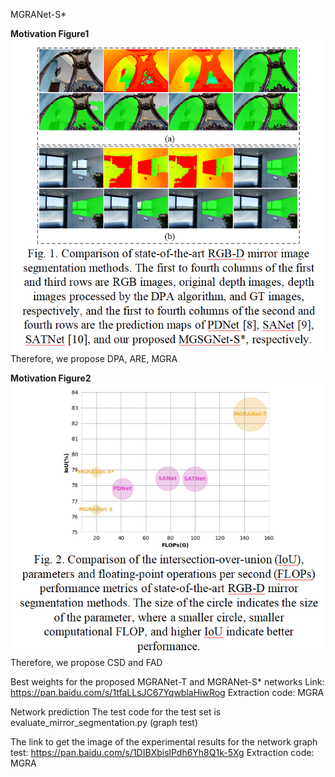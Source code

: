 
MGRANet-S*

**Motivation Figure1**
![](https://github.com/Tortoisewhp/MGRANet/blob/main/images/1.png)
Therefore, we propose DPA, ARE, MGRA

**Motivation Figure2**
![](https://github.com/Tortoisewhp/MGRANet/blob/main/images/2.png)
Therefore, we propose CSD and FAD

Best weights for the proposed MGRANet-T and MGRANet-S* networks Link: https://pan.baidu.com/s/1tfaLLsJC67YqwblaHiwRog Extraction code: MGRA

Network prediction The test code for the test set  is evaluate_mirror_segmentation.py (graph test)

The link to get the image of the experimental results for the network graph test: https://pan.baidu.com/s/1DIBXbislPdh6Yh8Q1k-5Xg 
Extraction code: MGRA
